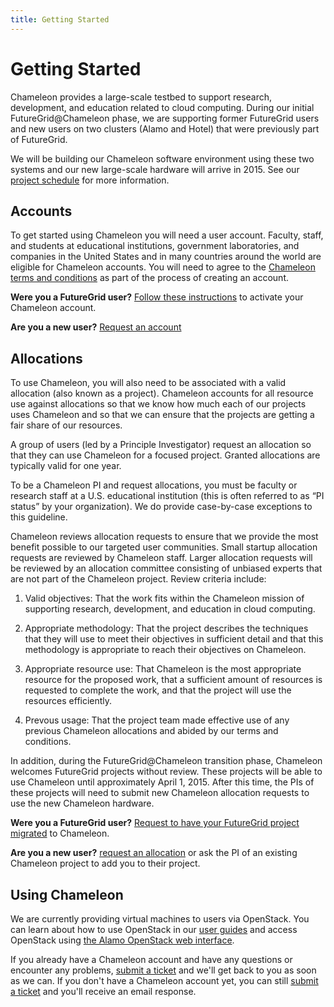 ```yaml
---
title: Getting Started
---
```


# Getting Started

Chameleon provides a large-scale testbed to support research, development, and education related to cloud
computing. During our initial FutureGrid@Chameleon phase, we are supporting former FutureGrid users and new
users on two clusters (Alamo and Hotel) that were previously part of FutureGrid.

We will be building our Chameleon software environment using these two systems and our new large-scale
hardware will arrive in 2015. See our [project
schedule](/news/2014/07/23/chameleon-cloud-will-be-launching-soon/) for more information.

## Accounts

To get started using Chameleon you will need a user account.  Faculty, staff, and students at educational
institutions, government laboratories, and companies in the United States and in many countries around the
world are eligible for Chameleon accounts. You will need to agree to the [Chameleon terms and
conditions](/terms/) as part of the process of creating an account.

**Were you a FutureGrid user?** [Follow these instructions](/docs/futuregrid/accounts) to activate your
Chameleon account.

**Are you a new user?** [Request an account](/register)

## Allocations

To use Chameleon, you will also need to be associated with a valid allocation (also known as a
project). Chameleon accounts for all resource use against allocations so that we know how much each of our
projects uses Chameleon and so that we can ensure that the projects are getting a fair share of our
resources.

A group of users (led by a Principle Investigator) request an allocation so that they can use Chameleon for a
focused project. Granted allocations are typically valid for one year.

To be a Chameleon PI and request allocations, you must be faculty or research staff at a U.S. educational
institution (this is often referred to as “PI status” by your organization). We do provide case-by-case
exceptions to this guideline.

Chameleon reviews allocation requests to ensure that we provide the most benefit possible to our targeted user
communities.  Small startup allocation requests are reviewed by Chameleon staff. Larger allocation requests
will be reviewed by an allocation committee consisting of unbiased experts that are not part of the Chameleon
project.  Review criteria include:

1. Valid objectives: That the work fits within the Chameleon mission of supporting research, development, and
education in cloud computing.

2. Appropriate methodology: That the project describes the techniques that they will use to meet their
objectives in sufficient detail and that this methodology is appropriate to reach their objectives on
Chameleon.

3. Appropriate resource use: That Chameleon is the most appropriate resource for the proposed work, that a
sufficient amount of resources is requested to complete the work, and that the project will use the resources
efficiently.

4. Prevous usage: That the project team made effective use of any previous Chameleon allocations and abided by
our terms and conditions.

In addition, during the FutureGrid@Chameleon transition phase, Chameleon welcomes FutureGrid projects without
review. These projects will be able to use Chameleon until approximately April 1, 2015. After this time, the
PIs of these projects will need to submit new Chameleon allocation requests to use the new Chameleon hardware.

**Were you a FutureGrid user?** [Request to have your FutureGrid project
migrated](/docs/futuregrid/allocations) to Chameleon.

**Are you a new user?** [request an allocation](/user/projects) or ask the PI of an existing Chameleon project
to add you to their project.

## Using Chameleon

We are currently providing virtual machines to users via OpenStack. You can learn about how to use OpenStack
in our [user guides](/docs/user-guides) and access OpenStack using
[the Alamo OpenStack web interface](https://horizon.chameleon.tacc.utexas.edu).

If you already have a Chameleon account and have any questions or encounter any problems, [submit a
ticket](/help/) and we'll get back to you as soon as we can. If you don't have a Chameleon account yet, you
can still [submit a ticket](/help/ticket/new/guest) and you'll receive an email response.
